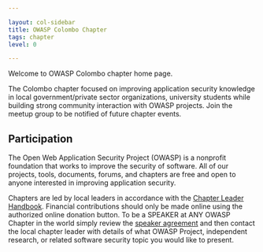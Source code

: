 ```yaml
---

layout: col-sidebar
title: OWASP Colombo Chapter
tags: chapter
level: 0

---
```


Welcome to OWASP Colombo chapter home page. 

The Colombo chapter focused on improving  application security knowledge in local government/private sector organizations, university students while building strong community interaction with OWASP projects. Join the meetup group to be notified of future chapter events. 

## Participation
The Open Web Application Security Project (OWASP) is a nonprofit foundation that works to improve the security of software. All of our projects, tools, documents, forums, and chapters are free and open to anyone interested in improving application security. 

Chapters are led by local leaders in accordance with the [Chapter Leader Handbook](/www-policy/operational/chapter-handbook-existing.html). Financial contributions should only be made online using the authorized online donation button. To be a SPEAKER at ANY OWASP Chapter in the world simply review the [speaker agreement](/www-policy/legal/speaker-agreement.html) and then contact the local chapter leader with details of what OWASP Project, independent research, or related software security topic you would like to present.
